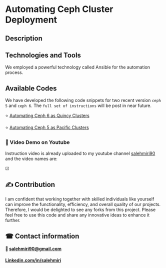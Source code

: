 # Automating Ceph Cluster Deployment


## Description


## Technologies and Tools
We employed a powerful technology called Ansible for the automation process.

## Available Codes
We have developed the following code snippets for two recent version `ceph 5` and `ceph 6`. The `full set of instructions` will be post in near future.

⭐ [Automating Ceph 6 as Quincy Clusters](https://github.com/salehmiri90/Automated_Ceph_Deployment/tree/master/Automated_Ceph6)

⭐ [Automating Ceph 5 as Pacific Clusters](https://github.com/salehmiri90/Automated_Ceph_Deployment/tree/master/Automated_Ceph5)

### 🎥 Video Demo on Youtube
Instruction video is already uploaded to my youtube channel [salehmiri90](https://youtube.com/salehmiri90) and the video names are:

&#9745; 

## ✍ Contribution
I am confident that working together with skilled individuals like yourself can improve the functionality, efficiency, and overall quality of our projects. Therefore, I would be delighted to see any forks from this project. Please feel free to use this code and share any innovative ideas to enhance it further.

## ☎ Contact information
#### 📧 salehmiri90@gmail.com
#### [Linkedin.com/in/salehmiri](https://www.linkedin.com/in/salehmiri)
